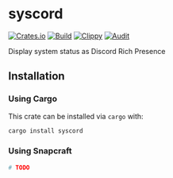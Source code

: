 # syscord
[![Crates.io](https://img.shields.io/crates/v/syscord)](https://crates.io/crates/syscord) 
[![Build](https://github.com/Ewpratten/syscord/actions/workflows/build.yml/badge.svg)](https://github.com/Ewpratten/syscord/actions/workflows/build.yml)
[![Clippy](https://github.com/Ewpratten/syscord/actions/workflows/clippy.yml/badge.svg)](https://github.com/Ewpratten/syscord/actions/workflows/clippy.yml)
[![Audit](https://github.com/Ewpratten/syscord/actions/workflows/audit.yml/badge.svg)](https://github.com/Ewpratten/syscord/actions/workflows/audit.yml)


Display system status as Discord Rich Presence

## Installation
### Using Cargo

This crate can be installed via `cargo` with:

```sh
cargo install syscord
```

### Using Snapcraft

```sh
# TODO
```